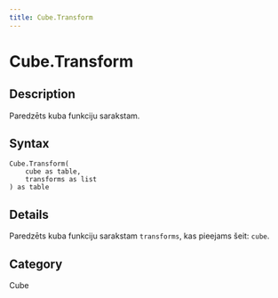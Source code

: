 ```yaml
---
title: Cube.Transform
---
```


# Cube.Transform


## Description

Paredzēts kuba funkciju sarakstam.


## Syntax

```powerquery
Cube.Transform(
    cube as table,
    transforms as list
) as table
```


## Details

Paredzēts kuba funkciju sarakstam <code>transforms</code>, kas pieejams šeit: <code>cube</code>.



## Category
Cube
